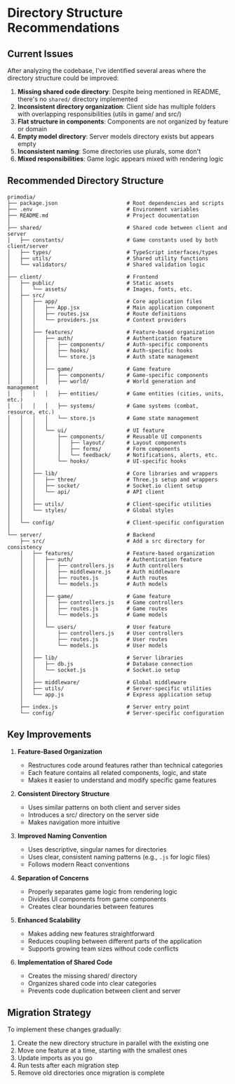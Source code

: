 # Directory Structure Recommendations

## Current Issues

After analyzing the codebase, I've identified several areas where the directory structure could be improved:

1. **Missing shared code directory**: Despite being mentioned in README, there's no `shared/` directory implemented
2. **Inconsistent directory organization**: Client side has multiple folders with overlapping responsibilities (utils in game/ and src/)
3. **Flat structure in components**: Components are not organized by feature or domain
4. **Empty model directory**: Server models directory exists but appears empty
5. **Inconsistent naming**: Some directories use plurals, some don't
6. **Mixed responsibilities**: Game logic appears mixed with rendering logic

## Recommended Directory Structure

```
primodia/
├── package.json                      # Root dependencies and scripts
├── .env                              # Environment variables
├── README.md                         # Project documentation
│
├── shared/                           # Shared code between client and server
│   ├── constants/                    # Game constants used by both client/server
│   ├── types/                        # TypeScript interfaces/types
│   ├── utils/                        # Shared utility functions
│   └── validators/                   # Shared validation logic
│
├── client/                           # Frontend
│   ├── public/                       # Static assets
│   │   └── assets/                   # Images, fonts, etc.
│   ├── src/
│   │   ├── app/                      # Core application files
│   │   │   ├── App.jsx               # Main application component
│   │   │   ├── routes.jsx            # Route definitions
│   │   │   └── providers.jsx         # Context providers
│   │   │
│   │   ├── features/                 # Feature-based organization
│   │   │   ├── auth/                 # Authentication feature
│   │   │   │   ├── components/       # Auth-specific components
│   │   │   │   ├── hooks/            # Auth-specific hooks
│   │   │   │   └── store.js          # Auth state management
│   │   │   │
│   │   │   ├── game/                 # Game feature
│   │   │   │   ├── components/       # Game-specific components
│   │   │   │   ├── world/            # World generation and management
│   │   │   │   ├── entities/         # Game entities (cities, units, etc.)
│   │   │   │   ├── systems/          # Game systems (combat, resource, etc.)
│   │   │   │   └── store.js          # Game state management
│   │   │   │
│   │   │   └── ui/                   # UI feature
│   │   │       ├── components/       # Reusable UI components
│   │   │       │   ├── layout/       # Layout components
│   │   │       │   ├── forms/        # Form components
│   │   │       │   └── feedback/     # Notifications, alerts, etc.
│   │   │       └── hooks/            # UI-specific hooks
│   │   │
│   │   ├── lib/                      # Core libraries and wrappers
│   │   │   ├── three/                # Three.js setup and wrappers
│   │   │   ├── socket/               # Socket.io client setup
│   │   │   └── api/                  # API client
│   │   │
│   │   ├── utils/                    # Client-specific utilities
│   │   └── styles/                   # Global styles
│   │
│   └── config/                       # Client-specific configuration
│
└── server/                           # Backend
    ├── src/                          # Add a src directory for consistency
    │   ├── features/                 # Feature-based organization
    │   │   ├── auth/                 # Authentication feature
    │   │   │   ├── controllers.js    # Auth controllers
    │   │   │   ├── middleware.js     # Auth middleware
    │   │   │   ├── routes.js         # Auth routes
    │   │   │   └── models.js         # Auth models
    │   │   │
    │   │   ├── game/                 # Game feature
    │   │   │   ├── controllers.js    # Game controllers
    │   │   │   ├── routes.js         # Game routes
    │   │   │   └── models.js         # Game models
    │   │   │
    │   │   └── users/                # User feature
    │   │       ├── controllers.js    # User controllers
    │   │       ├── routes.js         # User routes
    │   │       └── models.js         # User models
    │   │
    │   ├── lib/                      # Server libraries
    │   │   ├── db.js                 # Database connection
    │   │   └── socket.js             # Socket.io setup
    │   │
    │   ├── middleware/               # Global middleware
    │   ├── utils/                    # Server-specific utilities
    │   └── app.js                    # Express application setup
    │
    ├── index.js                      # Server entry point
    └── config/                       # Server-specific configuration
```

## Key Improvements

1. **Feature-Based Organization**
   - Restructures code around features rather than technical categories
   - Each feature contains all related components, logic, and state
   - Makes it easier to understand and modify specific game features

2. **Consistent Directory Structure**
   - Uses similar patterns on both client and server sides
   - Introduces a src/ directory on the server side
   - Makes navigation more intuitive

3. **Improved Naming Convention**
   - Uses descriptive, singular names for directories
   - Uses clear, consistent naming patterns (e.g., `.js` for logic files)
   - Follows modern React conventions

4. **Separation of Concerns**
   - Properly separates game logic from rendering logic
   - Divides UI components from game components
   - Creates clear boundaries between features

5. **Enhanced Scalability**
   - Makes adding new features straightforward
   - Reduces coupling between different parts of the application
   - Supports growing team sizes without code conflicts

6. **Implementation of Shared Code**
   - Creates the missing shared/ directory
   - Organizes shared code into clear categories
   - Prevents code duplication between client and server

## Migration Strategy

To implement these changes gradually:

1. Create the new directory structure in parallel with the existing one
2. Move one feature at a time, starting with the smallest ones
3. Update imports as you go
4. Run tests after each migration step
5. Remove old directories once migration is complete 